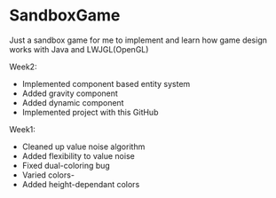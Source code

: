 # SandboxGame
Just a sandbox game for me to implement and learn how game design works with Java and LWJGL(OpenGL)

Week2:
- Implemented component based entity system
- Added gravity component
- Added dynamic component
- Implemented project with this GitHub

Week1:
- Cleaned up value noise algorithm
- Added flexibility to value noise
- Fixed dual-coloring bug
- Varied colors-
- Added height-dependant colors
